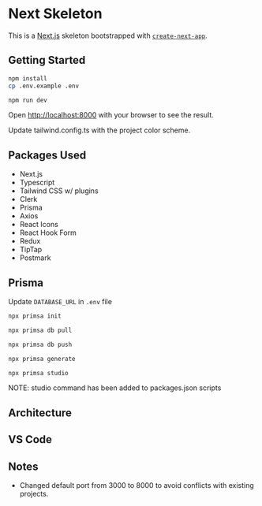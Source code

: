 # Next Skeleton

This is a [Next.js](https://nextjs.org/) skeleton bootstrapped with [`create-next-app`](https://github.com/vercel/next.js/tree/canary/packages/create-next-app).

## Getting Started

```bash
npm install
cp .env.example .env
```

```bash
npm run dev
```

Open [http://localhost:8000](http://localhost:8000) with your browser to see the result.

Update tailwind.config.ts with the project color scheme.

## Packages Used

- Next.js
- Typescript
- Tailwind CSS w/ plugins
- Clerk
- Prisma
- Axios
- React Icons
- React Hook Form
- Redux
- TipTap
- Postmark

## Prisma

Update `DATABASE_URL` in `.env` file

```bash
npx primsa init
```

```bash
npx primsa db pull
```

```bash
npx primsa db push
```

```bash
npx primsa generate
```

```bash
npx primsa studio
```

NOTE: studio command has been added to packages.json scripts

## Architecture

## VS Code

## Notes

- Changed default port from 3000 to 8000 to avoid conflicts with existing projects.
